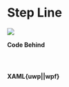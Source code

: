 # Step Line

![](https://raw.githubusercontent.com/Live-Charts/WebSiteDocs/master/v1/Resources/stepline.jpg)

<pulled></pulled>

**Code Behind**

```{wpf,!https://raw.githubusercontent.com/beto-rodriguez/Live-Charts/master/Examples/Wpf/CartesianChart/StepLine/StepLineExample.xaml.cs}
```
```{uwp,!https://raw.githubusercontent.com/beto-rodriguez/Live-Charts/master/Examples/Uwp/CartesianChart/StepLine/StepLineExample.xaml.cs}
```
```{wf,!https://raw.githubusercontent.com/beto-rodriguez/Live-Charts/master/Examples/WinForms/Cartesian/StepLine/StepLineExample.cs}
```

**XAML{uwp||wpf}**

```{wpf,!https://raw.githubusercontent.com/beto-rodriguez/Live-Charts/master/Examples/Wpf/CartesianChart/StepLine/StepLineExample.xaml}
```
```{uwp,!https://raw.githubusercontent.com/beto-rodriguez/Live-Charts/master/Examples/Uwp/CartesianChart/StepLine/StepLineExample.xaml}
```